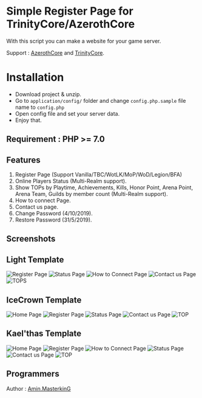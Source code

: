 # Simple Register Page for TrinityCore/AzerothCore

With this script you can make a website for your game server.

Support : [AzerothCore](http://azerothcore.org) and [TrinityCore](http://TrinityCore.org).

# Installation

 - Download project & unzip.
 - Go to `application/config/` folder and change `config.php.sample` file name to `config.php`
 - Open config file and set your server data.
 - Enjoy that.

## Requirement : PHP >= 7.0

## Features

 1. Register Page (Support Vanilla/TBC/WotLK/MoP/WoD/Legion/BFA)
 2. Online Players Status (Multi-Realm support).
 3. Show TOPs by Playtime, Achievements, Kills, Honor Point, Arena Point, Arena Team, Guilds by member count (Multi-Realm support).
 4. How to connect Page.
 5. Contact us page.
 6. Change Password (4/10/2019).
 7. Restore Password (31/5/2019).

## Screenshots

## Light Template

![Register Page](https://raw.githubusercontent.com/masterking32/WoWSimpleRegistration/master/screenshots/1.jpg)
![Status Page](https://raw.githubusercontent.com/masterking32/WoWSimpleRegistration/master/screenshots/2.jpg)
![How to Connect Page](https://raw.githubusercontent.com/masterking32/WoWSimpleRegistration/master/screenshots/3.jpg)
![Contact us Page](https://raw.githubusercontent.com/masterking32/WoWSimpleRegistration/master/screenshots/4.jpg)
![TOPS](https://raw.githubusercontent.com/masterking32/WoWSimpleRegistration/master/screenshots/5.jpg)

## IceCrown Template

![Home Page](https://raw.githubusercontent.com/masterking32/WoWSimpleRegistration/master/screenshots/i1.jpg)
![Register Page](https://raw.githubusercontent.com/masterking32/WoWSimpleRegistration/master/screenshots/i2.jpg)
![Status Page](https://raw.githubusercontent.com/masterking32/WoWSimpleRegistration/master/screenshots/i3.jpg)
![Contact us Page](https://raw.githubusercontent.com/masterking32/WoWSimpleRegistration/master/screenshots/i4.jpg)
![TOP](https://raw.githubusercontent.com/masterking32/WoWSimpleRegistration/master/screenshots/i5.jpg)

## Kael'thas Template

![Home Page](https://raw.githubusercontent.com/masterking32/WoWSimpleRegistration/master/screenshots/k1.jpg)
![Register Page](https://raw.githubusercontent.com/masterking32/WoWSimpleRegistration/master/screenshots/k2.jpg)
![How to Connect Page](https://raw.githubusercontent.com/masterking32/WoWSimpleRegistration/master/screenshots/k3.jpg)
![Status Page](https://raw.githubusercontent.com/masterking32/WoWSimpleRegistration/master/screenshots/k4.jpg)
![Contact us Page](https://raw.githubusercontent.com/masterking32/WoWSimpleRegistration/master/screenshots/k5.jpg)
![TOP](https://raw.githubusercontent.com/masterking32/WoWSimpleRegistration/master/screenshots/k6.jpg)

## Programmers

Author : [Amin.MasterkinG](https://masterking32.com)


